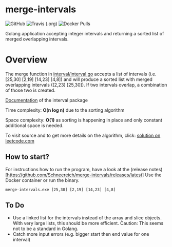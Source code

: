 # merge-intervals
![GitHub](https://img.shields.io/github/license/Schneereich/merge-intervals)
![Travis (.org)](https://img.shields.io/travis/Schneereich/merge-intervals)
![Docker Pulls](https://img.shields.io/docker/pulls/schneereich/merge-intervals)

Golang application accepting integer intervals and returning a sorted list of merged overlapping intervals.

# Overview
The merge function in [interval/interval.go](interval/interval.go) accepts a list of intervals
(i.e. [25,30] [2,19] [14,23] [4,8]) and will produce a sorted list with merged overlapping intervals ([2,23] [25,30]).
If two intervals overlap, a combination of those two is created. 

[Documentation](https://godoc.org/github.com/Schneereich/merge-intervals/interval) of the interval package

Time complexity:
**O(n log n)** due to the sorting algorithm

Space complexity:
**O(1)** as sorting is happening in place and only constant additional space is needed.

To visit source and to get more details on the algorithm, click:
[solution on leetcode.com](https://leetcode.com/problems/merge-intervals/solution/)

## How to start?
For instructions how to run the program, have a look at the
(release notes)[https://github.com/Schneereich/merge-intervals/releases/latest]
Use the Docker container or run the binary.
```
merge-intervals.exe [25,30] [2,19] [14,23] [4,8]
```

## To Do
* Use a linked list for the intervals instead of the array and slice objects.
With very large lists, this should be more efficient. Caution: This seems not to be a standard in Golang.
* Catch more input errors (e.g. bigger start then end value for one interval) 

